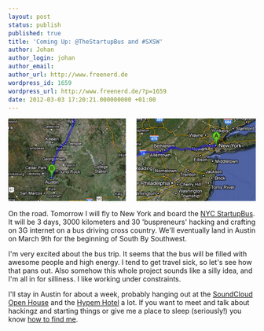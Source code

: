 ```yaml
---
layout: post
status: publish
published: true
title: 'Coming Up: @TheStartupBus and #SXSW'
author: Johan
author_login: johan
author_email:
author_url: http://www.freenerd.de
wordpress_id: 1659
wordpress_url: http://www.freenerd.de/?p=1659
date: 2012-03-03 17:20:21.000000000 +01:00
---
```

<img src="/assets/austinnyc2012.jpg" alt="" title="austinnyc2012"  class="aligncenter size-full wp-image-1670" />

On the road. Tomorrow I will fly to New York and board the <a href="http://startupbus.com/">NYC StartupBus</a>. It will be 3 days, 3000 kilometers and 30 'buspreneurs' hacking and crafting on 3G internet on a bus driving cross country. We'll eventually land in Austin on March 9th for the beginning of South By Southwest.

I'm very excited about the bus trip. It seems that the bus will be filled with awesome people and high energy. I tend to get travel sick, so let's see how that pans out. Also somehow this whole project sounds like a silly idea, and I'm all in for silliness. I like working under constraints.

I'll stay in Austin for about a week, probably hanging out at the <a href="http://soundcloudopenhouse.com/">SoundCloud Open House</a> and the <a href="http://hypem.com/hotel/">Hypem Hotel</a> a lot. If you want to meet and talk about hackingz and starting things or give me a place to sleep (seriously!) you know <a href="http://www.freenerd.de/contact/">how to find me</a>.
